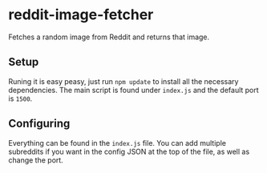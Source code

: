 # reddit-image-fetcher
Fetches a random image from Reddit and returns that image.

## Setup
Runing it is easy peasy, just run `npm update` to install all the necessary dependencies. The main script is found under `index.js` and the default port is `1500`.

## Configuring
Everything can be found in the `index.js` file. You can add multiple subreddits if you want in the config JSON at the top of the file, as well as change the port.